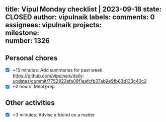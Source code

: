 title:	Vipul Monday checklist | 2023-09-18
state:	CLOSED
author:	vipulnaik
labels:	
comments:	0
assignees:	vipulnaik
projects:	
milestone:	
number:	1326
--
## Personal chores

- [x] ~15 minutes: Add summaries for past week https://github.com/vipulnaik/daily-updates/commit/7752923afa08f1eafcfb37ab9e9fb63d133c40c2
- [x] ~2 hours: Meal prep

## Other activities

- [x] ~3 minutes: Advise a friend on a matter
